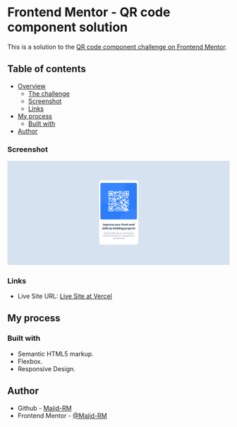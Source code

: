 # Frontend Mentor - QR code component solution

This is a solution to the [QR code component challenge on Frontend Mentor](https://www.frontendmentor.io/challenges/qr-code-component-iux_sIO_H/hub/qr-code-component-3GuDK7VAdv).

## Table of contents

- [Overview](#overview)
  - [The challenge](#the-challenge)
  - [Screenshot](#screenshot)
  - [Links](#links)
- [My process](#my-process)
  - [Built with](#built-with)
- [Author](#author)

### Screenshot

![Design Preview](./screenshot/Screenshot-Desktop.png)

### Links

- Live Site URL: [Live Site at Vercel]()

## My process

### Built with

- Semantic HTML5 markup.
- Flexbox.
- Responsive Design.

## Author

- Github - [Majid-RM](https://github.com/Majid-RM)
- Frontend Mentor - [@Majid-RM](https://www.frontendmentor.io/profile/Majid-RM)
